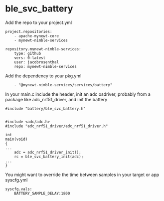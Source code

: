 # ble_svc_battery

Add the repo to your project.yml
```
project.repositories:
    - apache-mynewt-core
    - mynewt-nimble-services

repository.mynewt-nimble-services:
    type: github
    vers: 0-latest
    user: jacobrosenthal
    repo: mynewt-nimble-services
```

Add the dependency to your pkg.yml
```
    - "@mynewt-nimble-services/services/battery"
```

In your main.c include the header, init an adc osdriver, probably from a package like adc_nrf51_driver, and init the battery
```
#include "battery/ble_svc_battery.h"


#include <adc/adc.h>
#include "adc_nrf51_driver/adc_nrf51_driver.h"

int
main(void)
{
...
    adc = adc_nrf51_driver_init();
    rc = ble_svc_battery_init(adc);
...
}
```

You might want to override the time between samples in your target or app syscfg.yml
```
syscfg.vals:
	BATTERY_SAMPLE_DELAY:1800
```
